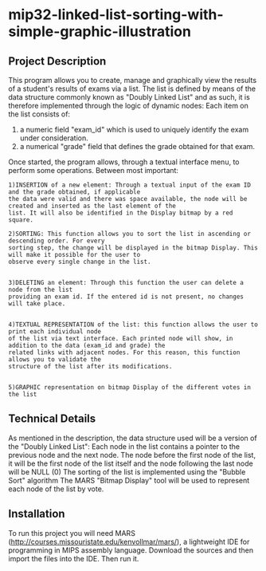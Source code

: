 # mip32-linked-list-sorting-with-simple-graphic-illustration

## Project Description

This program allows you to create, manage and graphically view the results of a student's results of exams via
a list.
The list is defined by means of the data structure commonly known as "Doubly Linked List" and as such, it is therefore
implemented through the logic of dynamic nodes:
Each item on the list consists of:
  1) a numeric field "exam_id" which is used to uniquely identify the exam under consideration.
  2) a numerical "grade" field that defines the grade obtained for that exam.

Once started, the program allows, through a textual interface menu, to perform some operations. Between
most important:
	
	1)INSERTION of a new element: Through a textual input of the exam ID and the grade obtained, if applicable
	the data were valid and there was space available, the node will be created and inserted as the last element of the
	list. It will also be identified in the Display bitmap by a red square.
  
	2)SORTING: This function allows you to sort the list in ascending or descending order. For every
	sorting step, the change will be displayed in the bitmap Display. This will make it possible for the user to
	observe every single change in the list.
	

	3)DELETING an element: Through this function the user can delete a node from the list
	providing an exam id. If the entered id is not present, no changes will take place.
  

	4)TEXTUAL REPRESENTATION of the list: this function allows the user to print each individual node
	of the list via text interface. Each printed node will show, in addition to the data (exam_id and grade) the
	related links with adjacent nodes. For this reason, this function allows you to validate the
	structure of the list after its modifications.
  
	
	5)GRAPHIC representation on bitmap Display of the different votes in the list
  
## Technical Details
As mentioned in the description, the data structure used will be a version of the "Doubly Linked List": Each
node in the list contains a pointer to the previous node and the next node. The node before the first node
of the list, it will be the first node of the list itself and the node following the last node will be NULL (0)
The sorting of the list is implemented using the "Bubble Sort" algorithm
The MARS "Bitmap Display" tool will be used to represent each node of the list by vote.

## Installation
To run this project you will need MARS (http://courses.missouristate.edu/kenvollmar/mars/), a lightweight IDE for programming in MIPS assembly language.
Download the sources and then import the files into the IDE. 
Then run it.
